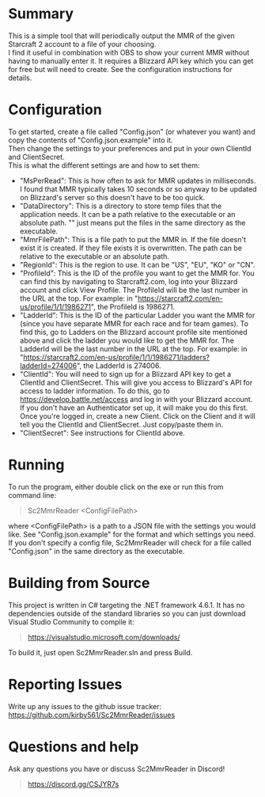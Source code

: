
# Summary
This is a simple tool that will periodically output the MMR of the given Starcraft 2 account to a file of your choosing.  
I find it useful in combination with OBS to show your current MMR without having to manually enter it.
It requires a Blizzard API key which you can get for free but will need to create.  See the configuration instructions for details.

# Configuration
To get started, create a file called "Config.json" (or whatever you want) and copy the contents of "Config.json.example" into it.  
Then change the settings to your preferences and put in your own ClientId and ClientSecret.  
This is what the different settings are and how to set them:  
* "MsPerRead": This is how often to ask for MMR updates in milliseconds.  I found that MMR typically takes 10 seconds or so anyway to be updated on Blizzard's server so this doesn't have to be too quick.
* "DataDirectory": This is a directory to store temp files that the application needs.  It can be a path relative to the executable or an absolute path.  "" just means put the files in the same directory as the executable.
* "MmrFilePath": This is a file path to put the MMR in.  If the file doesn't exist it is created.  If they file exists it is overwritten.  The path can be relative to the executable or an absolute path.
* "RegionId": This is the region to use.  It can be "US", "EU", "KO" or "CN".
* "ProfileId": This is the ID of the profile you want to get the MMR for.  You can find this by navigating to Starcraft2.com, log into your Blizzard account and click View Profile. The ProfileId will be the last number in the URL at the top.  For example: in "https://starcraft2.com/en-us/profile/1/1/1986271", the ProfileId is 1986271.
* "LadderId": This is the ID of the particular Ladder you want the MMR for (since you have separate MMR for each race and for team games).  To find this, go to Ladders on the Blizzard account profile site mentioned above and click the ladder you would like to get the MMR for.  The LadderId will be the last number in the URL at the top.  For example: in "https://starcraft2.com/en-us/profile/1/1/1986271/ladders?ladderId=274006", the LadderId is 274006.
* "ClientId": You will need to sign up for a Blizzard API key to get a ClientId and ClientSecret.  This will give you access to Blizzard's API for access to ladder information.  To do this, go to https://develop.battle.net/access and log in with your Blizzard account.  If you don't have an Authenticator set up, it will make you do this first.  Once you're logged in, create a new Client.  Click on the Client and it will tell you the ClientId and ClientSecret.  Just copy/paste them in.
* "ClientSecret": See instructions for ClientId above.

# Running
To run the program, either double click on the exe or run this from command line:  
> Sc2MmrReader \<ConfigFilePath\>  

where \<ConfigFilePath\> is a path to a JSON file with the settings you would like.  See "Config.json.example" for the format and which settings you need.  
If you don't specify a config file, Sc2MmrReader will check for a file called "Config.json" in the same directory as the executable.  

# Building from Source
This project is written in C# targeting the .NET framework 4.6.1.  It has no dependencies outside of the standard libraries so you can just download Visual Studio Community to compile it:  
> https://visualstudio.microsoft.com/downloads/

To build it, just open Sc2MmrReader.sln and press Build.  

# Reporting Issues
Write up any issues to the github issue tracker: https://github.com/kirby561/Sc2MmrReader/issues  

# Questions and help
Ask any questions you have or discuss Sc2MmrReader in Discord!  
> https://discord.gg/CSJYR7s
